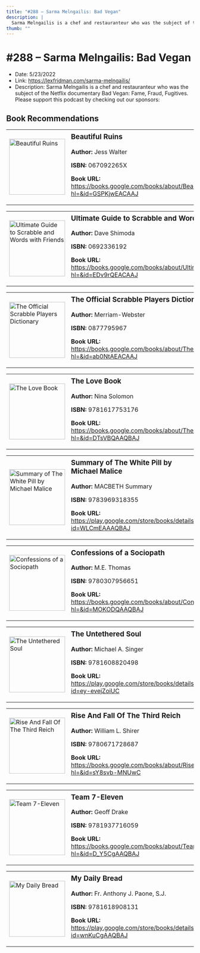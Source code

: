 ```yaml
---
title: "#288 – Sarma Melngailis: Bad Vegan"
description: |
  Sarma Melngailis is a chef and restauranteur who was the subject of the Netflix documentary Bad Vegan: Fame, Fraud, Fugitives. Please support this podcast by checking out our sponsors:"
thumb: ""
---
```


# #288 – Sarma Melngailis: Bad Vegan

  - Date: 5/23/2022
  - Link: https://lexfridman.com/sarma-melngailis/
  - Description: Sarma Melngailis is a chef and restauranteur who was the subject of the Netflix documentary Bad Vegan: Fame, Fraud, Fugitives. Please support this podcast by checking out our sponsors:

## Book Recommendations

<table style="border: none;"><tr style="border: none;"><td style="border: none;"><img src="http://books.google.com/books/content?id=GSPKjwEACAAJ&printsec=frontcover&img=1&zoom=1&source=gbs_api" alt="Beautiful Ruins" width="150" style="vertical-align: top;"></td><td style="border: none; vertical-align: top;"><h3 style='margin-top: 5'>Beautiful Ruins</h3><p><strong>Author:</strong> Jess Walter</p><p><strong>ISBN:</strong> 067092265X</p><p><strong>Book URL:</strong> <a href="https://books.google.com/books/about/Beautiful_Ruins.html?hl=&id=GSPKjwEACAAJ">https://books.google.com/books/about/Beautiful_Ruins.html?hl=&id=GSPKjwEACAAJ</a></p></td></tr></table>
<table style="border: none;"><tr style="border: none;"><td style="border: none;"><img src="None" alt="Ultimate Guide to Scrabble and Words with Friends" width="150" style="vertical-align: top;"></td><td style="border: none; vertical-align: top;"><h3 style='margin-top: 5'>Ultimate Guide to Scrabble and Words with Friends</h3><p><strong>Author:</strong> Dave Shimoda</p><p><strong>ISBN:</strong> 0692336192</p><p><strong>Book URL:</strong> <a href="https://books.google.com/books/about/Ultimate_Guide_to_Scrabble_and_Words_wit.html?hl=&id=EDv9rQEACAAJ">https://books.google.com/books/about/Ultimate_Guide_to_Scrabble_and_Words_wit.html?hl=&id=EDv9rQEACAAJ</a></p></td></tr></table>
<table style="border: none;"><tr style="border: none;"><td style="border: none;"><img src="http://books.google.com/books/content?id=ab0NtAEACAAJ&printsec=frontcover&img=1&zoom=1&source=gbs_api" alt="The Official Scrabble Players Dictionary" width="150" style="vertical-align: top;"></td><td style="border: none; vertical-align: top;"><h3 style='margin-top: 5'>The Official Scrabble Players Dictionary</h3><p><strong>Author:</strong> Merriam-Webster</p><p><strong>ISBN:</strong> 0877795967</p><p><strong>Book URL:</strong> <a href="https://books.google.com/books/about/The_Official_Scrabble_Players_Dictionary.html?hl=&id=ab0NtAEACAAJ">https://books.google.com/books/about/The_Official_Scrabble_Players_Dictionary.html?hl=&id=ab0NtAEACAAJ</a></p></td></tr></table>
<table style="border: none;"><tr style="border: none;"><td style="border: none;"><img src="http://books.google.com/books/content?id=DTsVBQAAQBAJ&printsec=frontcover&img=1&zoom=1&edge=curl&source=gbs_api" alt="The Love Book" width="150" style="vertical-align: top;"></td><td style="border: none; vertical-align: top;"><h3 style='margin-top: 5'>The Love Book</h3><p><strong>Author:</strong> Nina Solomon</p><p><strong>ISBN:</strong> 9781617753176</p><p><strong>Book URL:</strong> <a href="https://books.google.com/books/about/The_Love_Book.html?hl=&id=DTsVBQAAQBAJ">https://books.google.com/books/about/The_Love_Book.html?hl=&id=DTsVBQAAQBAJ</a></p></td></tr></table>
<table style="border: none;"><tr style="border: none;"><td style="border: none;"><img src="http://books.google.com/books/content?id=WLCmEAAAQBAJ&printsec=frontcover&img=1&zoom=1&edge=curl&source=gbs_api" alt="Summary of The White Pill by Michael Malice" width="150" style="vertical-align: top;"></td><td style="border: none; vertical-align: top;"><h3 style='margin-top: 5'>Summary of The White Pill by Michael Malice</h3><p><strong>Author:</strong> MACBETH Summary</p><p><strong>ISBN:</strong> 9783969318355</p><p><strong>Book URL:</strong> <a href="https://play.google.com/store/books/details?id=WLCmEAAAQBAJ">https://play.google.com/store/books/details?id=WLCmEAAAQBAJ</a></p></td></tr></table>
<table style="border: none;"><tr style="border: none;"><td style="border: none;"><img src="http://books.google.com/books/content?id=MOKODQAAQBAJ&printsec=frontcover&img=1&zoom=1&edge=curl&source=gbs_api" alt="Confessions of a Sociopath" width="150" style="vertical-align: top;"></td><td style="border: none; vertical-align: top;"><h3 style='margin-top: 5'>Confessions of a Sociopath</h3><p><strong>Author:</strong> M.E. Thomas</p><p><strong>ISBN:</strong> 9780307956651</p><p><strong>Book URL:</strong> <a href="https://books.google.com/books/about/Confessions_of_a_Sociopath.html?hl=&id=MOKODQAAQBAJ">https://books.google.com/books/about/Confessions_of_a_Sociopath.html?hl=&id=MOKODQAAQBAJ</a></p></td></tr></table>
<table style="border: none;"><tr style="border: none;"><td style="border: none;"><img src="http://books.google.com/books/content?id=ey-evejZoiUC&printsec=frontcover&img=1&zoom=1&edge=curl&source=gbs_api" alt="The Untethered Soul" width="150" style="vertical-align: top;"></td><td style="border: none; vertical-align: top;"><h3 style='margin-top: 5'>The Untethered Soul</h3><p><strong>Author:</strong> Michael A. Singer</p><p><strong>ISBN:</strong> 9781608820498</p><p><strong>Book URL:</strong> <a href="https://play.google.com/store/books/details?id=ey-evejZoiUC">https://play.google.com/store/books/details?id=ey-evejZoiUC</a></p></td></tr></table>
<table style="border: none;"><tr style="border: none;"><td style="border: none;"><img src="http://books.google.com/books/content?id=sY8svb-MNUwC&printsec=frontcover&img=1&zoom=1&edge=curl&source=gbs_api" alt="Rise And Fall Of The Third Reich" width="150" style="vertical-align: top;"></td><td style="border: none; vertical-align: top;"><h3 style='margin-top: 5'>Rise And Fall Of The Third Reich</h3><p><strong>Author:</strong> William L. Shirer</p><p><strong>ISBN:</strong> 9780671728687</p><p><strong>Book URL:</strong> <a href="https://books.google.com/books/about/Rise_And_Fall_Of_The_Third_Reich.html?hl=&id=sY8svb-MNUwC">https://books.google.com/books/about/Rise_And_Fall_Of_The_Third_Reich.html?hl=&id=sY8svb-MNUwC</a></p></td></tr></table>
<table style="border: none;"><tr style="border: none;"><td style="border: none;"><img src="http://books.google.com/books/content?id=D_Y5CgAAQBAJ&printsec=frontcover&img=1&zoom=1&edge=curl&source=gbs_api" alt="Team 7-Eleven" width="150" style="vertical-align: top;"></td><td style="border: none; vertical-align: top;"><h3 style='margin-top: 5'>Team 7-Eleven</h3><p><strong>Author:</strong> Geoff Drake</p><p><strong>ISBN:</strong> 9781937716059</p><p><strong>Book URL:</strong> <a href="https://books.google.com/books/about/Team_7_Eleven.html?hl=&id=D_Y5CgAAQBAJ">https://books.google.com/books/about/Team_7_Eleven.html?hl=&id=D_Y5CgAAQBAJ</a></p></td></tr></table>
<table style="border: none;"><tr style="border: none;"><td style="border: none;"><img src="http://books.google.com/books/content?id=wnKuCgAAQBAJ&printsec=frontcover&img=1&zoom=1&edge=curl&source=gbs_api" alt="My Daily Bread" width="150" style="vertical-align: top;"></td><td style="border: none; vertical-align: top;"><h3 style='margin-top: 5'>My Daily Bread</h3><p><strong>Author:</strong> Fr. Anthony J. Paone, S.J.</p><p><strong>ISBN:</strong> 9781618908131</p><p><strong>Book URL:</strong> <a href="https://play.google.com/store/books/details?id=wnKuCgAAQBAJ">https://play.google.com/store/books/details?id=wnKuCgAAQBAJ</a></p></td></tr></table>
